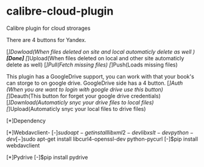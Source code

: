 # calibre-cloud-plugin
Calibre plugin for cloud strorages

There are 4 buttons for Yandex.

[*]Dowload(When files deleted on site and local automaticly delete as well ) **[Done]**
[*]Upload(When files deleted on local and other site automaticly delete as well) 
[*]Pull(Fetch missing files) 
[*]Push(Loads missing files)

This plugin has a GoogleDrive support, you can work with that your book's can storge to on google drive. GoogleDrive side has a 4 button. 
[*]Auth (When you are want to login with google drive use this button) 
[*]Deauth(This button for forget your google drive credentials) 
[*]Download(Automaticly snyc your drive files to local files) 
[*]Upload(Automaticly snyc your local files to drive files)

[*]Dependency 

[*]Webdavclient- 
[-]$sudo apt-get install libxml2-dev libxslt-dev python-dev 
[-]$sudo apt-get install libcurl4-openssl-dev python-pycurl 
[-]$pip install webdavclient

[*]Pydrive 
[-]$pip install pydrive
